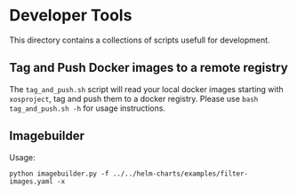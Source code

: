 # Developer Tools

This directory contains a collections of scripts usefull for development.

## Tag and Push Docker images to a remote registry

The `tag_and_push.sh` script will read your local docker images starting with `xosproject`, tag and push them to a docker registry.
Please use `bash tag_and_push.sh -h` for usage instructions.

## Imagebuilder

Usage:

```
python imagebuilder.py -f ../../helm-charts/examples/filter-images.yaml -x
```